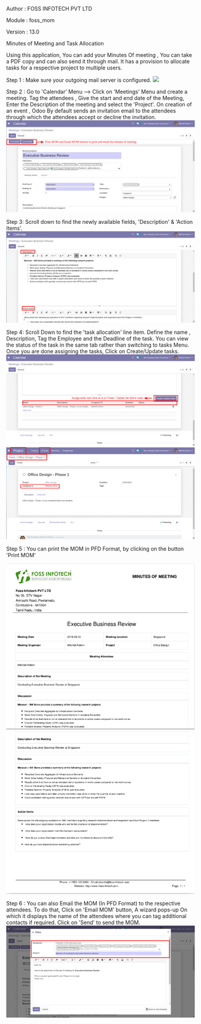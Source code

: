 
Author : FOSS INFOTECH PVT LTD

Module : foss\_mom

Version : 13.0

Minutes of Meeting and Task Allocation

Using this application, You can add your Minutes Of meeting , You can take a PDF copy and can also send it through mail. It has a provision to allocate tasks for a respective project to multiple users.

Step 1 : Make sure your outgoing mail server is configured.
<img src="static/description/session.png">

Step 2 : Go to 'Calendar' Menu --> Click on 'Meetings' Menu and create a meeting.  Tag the attendees , Give the start and end date of the Meeting, Enter the Description of the meeting and select the 'Project'. On creation of an event , Odoo By default sends an invitation email to the attendees through which the attendees accept or decline the invitation.
<img src="static/description/calendar.png">

Step 3:  Scroll down to find the newly available fields, 'Description' & 'Action Items'.
<img src="static/description/mom.png">

Step 4:  Scroll Down to find the 'task allocation' line item. Define the name , Description, Tag the Employee and the Deadline of the task. You can view the status of the task in the same tab rather than switching to tasks Menu. Once you are done assigning the tasks, Click on Create/Update tasks.
<img src="static/description/task.png">
<img src="static/description/task_screen.png">

Step 5 : You can print the MOM in PFD Format, by clicking on the button 'Print MOM'</p>
<img src="static/description/report_1.png">
<img src="static/description/report_2.png">

Step 6 : You can also Email the MOM (In PFD Format) to the respective attendees. To do that, Click on 'Email MOM' button, A wizard pops-up On which it displays the name of the attendees where you can tag additional contacts if required. Click on 'Send' to send the MOM.
<img src="static/description/email.png">
